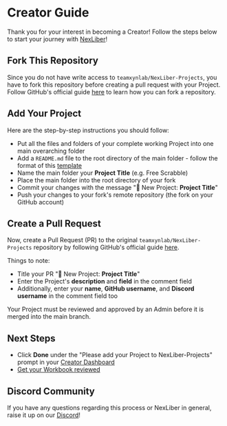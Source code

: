 # Creator Guide
Thank you for your interest in becoming a Creator! Follow the steps below to start your journey with [NexLiber](https://nexliber.com)!

## Fork This Repository
Since you do not have write access to `teamxynlab/NexLiber-Projects`, you have to fork this repository before creating a pull request with your Project. Follow GitHub's official guide [here](https://docs.github.com/en/get-started/quickstart/fork-a-repo) to learn how you can fork a repository.

## Add Your Project
Here are the step-by-step instructions you should follow:
- Put all the files and folders of your complete working Project into one main overarching folder
- Add a `README.md` file to the root directory of the main folder - follow the format of this [template](https://github.com/teamxynlab/NexLiber-Projects/blob/main/TEMPLATE.md)
- Name the main folder your **Project Title** (e.g. Free Scrabble)
- Place the main folder into the root directory of your fork
- Commit your changes with the message "🎉 New Project: **Project Title**"
- Push your changes to your fork's remote repository (the fork on your GitHub account)

## Create a Pull Request
Now, create a Pull Request (PR) to the original `teamxynlab/NexLiber-Projects` repository by following GitHub's official guide [here](https://docs.github.com/en/pull-requests/collaborating-with-pull-requests/proposing-changes-to-your-work-with-pull-requests/creating-a-pull-request-from-a-fork).

Things to note:
- Title your PR "🎉 New Project: **Project Title**"
- Enter the Project's **description** and **field** in the comment field
- Additionally, enter your **name**, **GitHub username**, and **Discord username** in the comment field too

Your Project must be reviewed and approved by an Admin before it is merged into the main branch.

## Next Steps
- Click **Done** under the "Please add your Project to NexLiber-Projects" prompt in your [Creator Dashboard](https://nexliber.com/creator)
- [Get your Workbook reviewed](https://nexliber.com/docs#getting-your-workbook-reviewed)

## Discord Community
If you have any questions regarding this process or NexLiber in general, raise it up on our [Discord](https://nexliber.com/community)!
